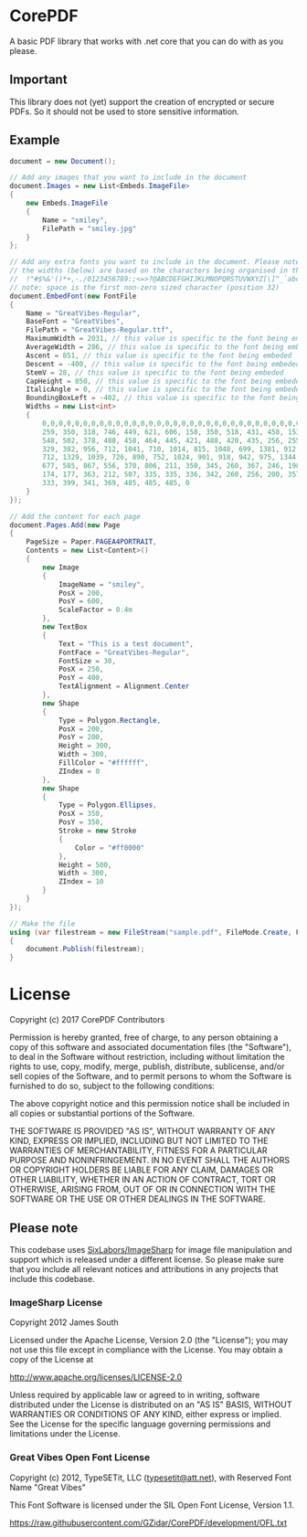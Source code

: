 # CorePDF
A basic PDF library that works with .net core that you can do with as you please.

## Important
This library does not (yet) support the creation of encrypted or secure PDFs. So it should not be used
to store sensitive information. 

## Example
``` csharp
document = new Document();

// Add any images that you want to include in the document
document.Images = new List<Embeds.ImageFile>
{
    new Embeds.ImageFile
    {
        Name = "smiley",
        FilePath = "smiley.jpg"
    }
};

// Add any extra fonts you want to include in the document. Please note that 
// the widths (below) are based on the characters being organised in the ASCII order (see next line)
//  !"#$%&'()*+,-./0123456789:;<=>?@ABCDEFGHIJKLMNOPQRSTUVWXYZ[\]^_`abcdefghijklmnopqrstuvwxyz{|}~
// note: space is the first non-zero sized character (position 32)
document.EmbedFont(new FontFile
{
    Name = "GreatVibes-Regular",
    BaseFont = "GreatVibes",
    FilePath = "GreatVibes-Regular.ttf",
    MaximumWidth = 2031, // this value is specific to the font being embeded
    AverageWidth = 286, // this value is specific to the font being embeded
    Ascent = 851, // this value is specific to the font being embeded
    Descent = -400, // this value is specific to the font being embeded
    StemV = 28, // this value is specific to the font being embeded
    CapHeight = 850, // this value is specific to the font being embeded
    ItalicAngle = 0, // this value is specific to the font being embeded
    BoundingBoxLeft = -402, // this value is specific to the font being embeded
    Widths = new List<int>
    {
        0,0,0,0,0,0,0,0,0,0,0,0,0,0,0,0,0,0,0,0,0,0,0,0,0,0,0,0,0,0,0,0,
        259, 350, 318, 746, 449, 621, 606, 158, 350, 518, 431, 458, 153, 406, 208,
        548, 502, 378, 488, 458, 464, 445, 421, 488, 420, 435, 256, 255, 329, 458,
        329, 382, 956, 712, 1041, 710, 1014, 815, 1048, 699, 1381, 912, 966, 1144,
        712, 1329, 1039, 726, 890, 752, 1024, 901, 918, 942, 975, 1344, 807, 959,
        677, 585, 867, 556, 370, 806, 211, 350, 345, 260, 367, 246, 198, 392, 332,
        174, 177, 363, 212, 507, 335, 335, 336, 342, 260, 256, 200, 357, 262, 476,
        333, 399, 341, 369, 485, 485, 485, 0
    }
});

// Add the content for each page
document.Pages.Add(new Page
{
    PageSize = Paper.PAGEA4PORTRAIT,
    Contents = new List<Content>()
    {
        new Image
        {
            ImageName = "smiley",
            PosX = 200,
            PosY = 600,
            ScaleFactor = 0.4m
        },
        new TextBox
        {
            Text = "This is a test document",
            FontFace = "GreatVibes-Regular",
            FontSize = 30,
            PosX = 250,
            PosY = 400,
            TextAlignment = Alignment.Center
        },
        new Shape
        {
            Type = Polygon.Rectangle,
            PosX = 200,
            PosY = 200,
            Height = 300,
            Width = 300,
            FillColor = "#ffffff",
            ZIndex = 0
        },
        new Shape
        {
            Type = Polygon.Ellipses,
            PosX = 350,
            PosY = 350,
            Stroke = new Stroke
            {
                Color = "#ff0000"
            },
            Height = 500,
            Width = 300,
            ZIndex = 10
        }
    }
});

// Make the file
using (var filestream = new FileStream("sample.pdf", FileMode.Create, FileAccess.Write))
{
    document.Publish(filestream);
}
```

# License
Copyright (c) 2017 CorePDF Contributors

Permission is hereby granted, free of charge, to any person obtaining a copy
of this software and associated documentation files (the "Software"), to deal
in the Software without restriction, including without limitation the rights
to use, copy, modify, merge, publish, distribute, sublicense, and/or sell
copies of the Software, and to permit persons to whom the Software is
furnished to do so, subject to the following conditions:

The above copyright notice and this permission notice shall be included in all
copies or substantial portions of the Software.

THE SOFTWARE IS PROVIDED "AS IS", WITHOUT WARRANTY OF ANY KIND, EXPRESS OR
IMPLIED, INCLUDING BUT NOT LIMITED TO THE WARRANTIES OF MERCHANTABILITY,
FITNESS FOR A PARTICULAR PURPOSE AND NONINFRINGEMENT. IN NO EVENT SHALL THE
AUTHORS OR COPYRIGHT HOLDERS BE LIABLE FOR ANY CLAIM, DAMAGES OR OTHER
LIABILITY, WHETHER IN AN ACTION OF CONTRACT, TORT OR OTHERWISE, ARISING FROM,
OUT OF OR IN CONNECTION WITH THE SOFTWARE OR THE USE OR OTHER DEALINGS IN THE
SOFTWARE.

## Please note
This codebase uses [SixLabors/ImageSharp](https://github.com/SixLabors/ImageSharp) 
for image file manipulation and support which is released under a different license. So 
please make sure that you include all relevant notices and attributions in any projects 
that include this codebase.

### ImageSharp License
Copyright 2012 James South

Licensed under the Apache License, Version 2.0 (the "License");
you may not use this file except in compliance with the License.
You may obtain a copy of the License at

http://www.apache.org/licenses/LICENSE-2.0

Unless required by applicable law or agreed to in writing, software
distributed under the License is distributed on an "AS IS" BASIS,
WITHOUT WARRANTIES OR CONDITIONS OF ANY KIND, either express or implied.
See the License for the specific language governing permissions and
limitations under the License.

### Great Vibes Open Font License
Copyright (c) 2012, TypeSETit, LLC (typesetit@att.net), 
with Reserved Font Name "Great Vibes"

This Font Software is licensed under the SIL Open Font License, Version 1.1.

https://raw.githubusercontent.com/GZidar/CorePDF/development/OFL.txt
